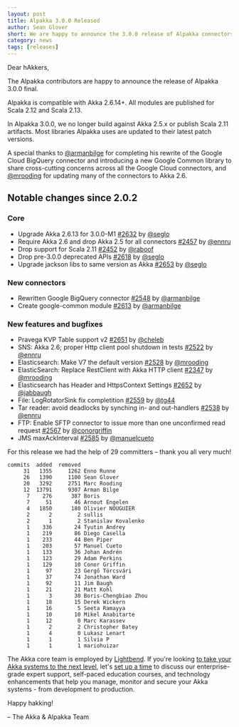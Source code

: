 ```yaml
---
layout: post
title: Alpakka 3.0.0 Released
author: Sean Glover
short: We are happy to announce the 3.0.0 release of Alpakka connectors
category: news
tags: [releases]
---
```


Dear hAkkers,

The Alpakka contributors are happy to announce the release of Alpakka 3.0.0 final.

Alpakka is compatible with Akka 2.6.14+. All modules are published for Scala 2.12 and Scala 2.13.

In Alpakka 3.0.0, we no longer build against Akka 2.5.x or publish Scala 2.11 artifacts. 
Most libraries Alpakka uses are updated to their latest patch versions. 

A special thanks to [@armanbilge](https://github.com/armanbilge) for completing his rewrite of the Google Cloud BigQuery connector and introducing a new Google Common library to share cross-cutting concerns across all the Google Cloud connectors, and [@mrooding](https://github.com/mrooding) for updating many of the connectors to Akka 2.6.

## Notable changes since 2.0.2

### Core

- Upgrade Akka 2.6.13 for 3.0.0-M1 [#2632](https://github.com/akka/alpakka/issues/2632) by [@seglo](https://github.com/seglo)
- Require Akka 2.6 and drop Akka 2.5 for all connectors [#2457](https://github.com/akka/alpakka/issues/2457) by [@ennru](https://github.com/ennru)
- Drop support for Scala 2.11 [#2452](https://github.com/akka/alpakka/issues/2452) by [@raboof](https://github.com/raboof)
- Drop pre-3.0.0 deprecated APIs [#2618](https://github.com/akka/alpakka/issues/2618) by [@seglo](https://github.com/seglo)
- Upgrade jackson libs to same version as Akka [#2653](https://github.com/akka/alpakka/issues/2653) by [@seglo](https://github.com/seglo)

### New connectors

- Rewritten Google BigQuery connector [#2548](https://github.com/akka/alpakka/issues/2548) by [@armanbilge](https://github.com/armanbilge)
- Create google-common module [#2613](https://github.com/akka/alpakka/issues/2613) by [@armanbilge](https://github.com/armanbilge)

### New features and bugfixes

- Pravega KVP Table support v2 [#2651](https://github.com/akka/alpakka/issues/2651) by [@cheleb](https://github.com/cheleb)
- SNS: Akka 2.6; proper Http client pool shutdown in tests [#2522](https://github.com/akka/alpakka/issues/2522) by [@ennru](https://github.com/ennru)
- Elasticsearch: Make V7 the default version [#2528](https://github.com/akka/alpakka/issues/2528) by [@mrooding](https://github.com/mrooding)
- ElasticSearch: Replace RestClient with Akka HTTP client [#2347](https://github.com/akka/alpakka/issues/2347) by [@mrooding](https://github.com/mrooding)
- Elasticsearch has Header and HttpsContext Settings [#2652](https://github.com/akka/alpakka/issues/2652) by [@jabbaugh](https://github.com/jabbaugh)
- File: LogRotatorSink fix completition [#2559](https://github.com/akka/alpakka/issues/2559) by [@tg44](https://github.com/tg44)
- Tar reader: avoid deadlocks by synching in- and out-handlers [#2538](https://github.com/akka/alpakka/issues/2538) by [@ennru](https://github.com/ennru)
- FTP: Enable SFTP connector to issue more than one unconfirmed read request [#2567](https://github.com/akka/alpakka/issues/2567) by [@conorgriffin](https://github.com/conorgriffin)
- JMS maxAckInterval [#2585](https://github.com/akka/alpakka/issues/2585) by [@manuelcueto](https://github.com/manuelcueto)

For this release we had the help of 29 committers – thank you all very much!

```
commits  added  removed
     31   1355     1262 Enno Runne
     26   1390     1100 Sean Glover
     20   3292     2751 Marc Rooding
     12  13791     9307 Arman Bilge
      7    276      387 Boris
      7     51       46 Arnout Engelen
      4   1850      180 Olivier NOUGUIER
      2      2        2 sullis
      2      1        2 Stanislav Kovalenko
      1    336       24 Tyutin Andrey
      1    219       86 Diego Casella
      1    233       44 Ben Piper
      1    203       57 Manuel Cueto
      1    133       36 Johan Andrén
      1    123       29 Adam Perkins
      1    129       10 Conor Griffin
      1     97       23 Gergő Törcsvári
      1     37       74 Jonathan Ward
      1     92       11 Jim Baugh
      1     21       21 Matt Kohl
      1      3       30 Boris-Chengbiao Zhou
      1     18       15 Derek Wickern
      1     16        5 Seeta Ramayya
      1     10       10 Mikel Anabitarte
      1     12        0 Marc Karassev
      1      2        2 Christopher Batey
      1      4        0 Lukasz Lenart
      1      1        1 Silvia P
      1      1        1 mariohuizar

```


The Akka core team is employed by [Lightbend](https://www.lightbend.com/). If you're looking [to take your Akka systems to the next level](https://www.lightbend.com/lightbend-subscription), let's [set up a time](https://lightbend.com/contact) to discuss our enterprise-grade expert support, self-paced education courses, and technology enhancements that help you manage, monitor and secure your Akka systems - from development to production.

Happy hakking!

– The Akka & Alpakka Team
